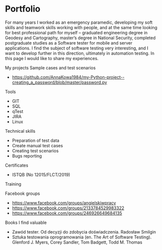 # Portfolio

For many years I worked as an emergency paramedic, developing my soft skills and teamwork skills working with people, and at the same time looking for best professional path for myself – graduated engineering degree in Geodesy and Cartography, master’s degree in National Security, completed postgraduate studies as a Software tester for mobile and server applications. I find the subject of software testing very interesting, and I want to develop further in this direction, ultimately in automation testing. In this page I would like to share my experiences.

My projects
Sample cases and test scenarios
  - https://github.com/AnnaKowa1984/my-Python-project--creating_a_password/blob/master/password.py 
  

Tools
  - GIT
  - SQL
  - qTest
  - JIRA
  - Linux
  
Technical skills
  - Preparation of test data
  - Create manual test cases
  - Creating test scenarios
  - Bugs reporting
  
Certificates
  - ISTQB (No 12015/FLCT/2019)
  
Training

Facebook groups
  - https://www.facebook.com/groups/angielskiwpracy
  - https://www.facebook.com/groups/2133784529983322
  - https://www.facebook.com/groups/246926649684135
  
Books I find valuable
  - Zawód tester. Od decyzji do zdobycia doświadczenia.  Radosław Smilgin 
  - Sztuka testowania oprogramowania (en. The Art of Software Testing). Glenford J. Myers, Corey Sandler, Tom Badgett, Todd M. Thomas
  
